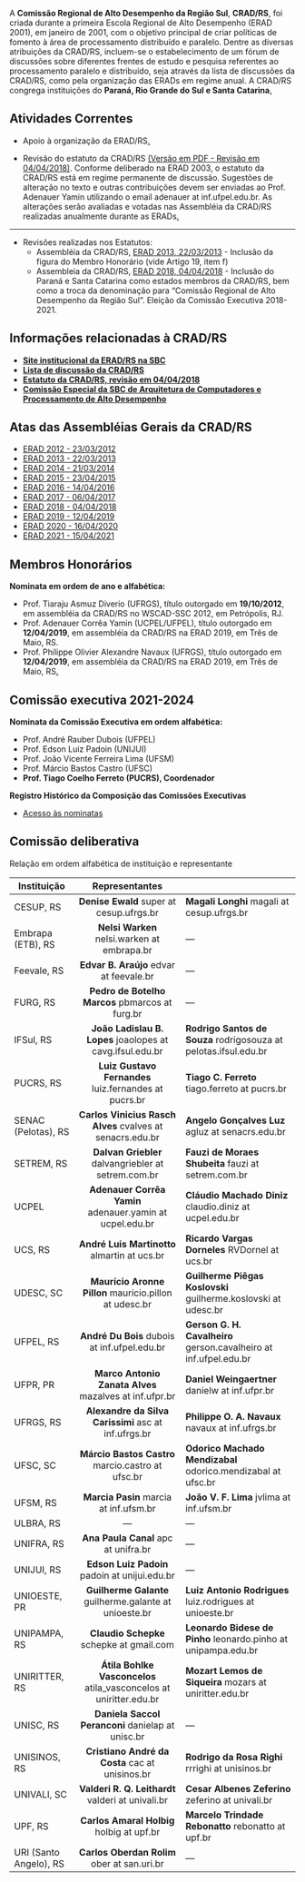 A **Comissão Regional de Alto Desempenho da Região Sul**, **CRAD/RS**, foi criada durante a primeira Escola Regional de Alto Desempenho (ERAD 2001), em janeiro de 2001, com o objetivo principal de criar políticas de fomento à área de processamento distribuído e paralelo. Dentre as diversas atribuições da CRAD/RS, incluem-se o estabelecimento de um fórum de discussões sobre diferentes frentes de estudo e pesquisa referentes ao processamento paralelo e distribuído, seja através da lista de discussões da CRAD/RS, como pela organização das ERADs em regime anual. A CRAD/RS congrega instituições do **Paraná, Rio Grande do Sul e Santa Catarina**[.](http://amplus.ufpel.edu.br/cradrs/doku.php?do=login)

## Atividades Correntes

- Apoio à organização da ERAD/RS[.](http://amplus.ufpel.edu.br/cradrs/doku.php?id=rascunho)

- Revisão do estatuto da CRAD/RS [(Versão em PDF - Revisão em 04/04/2018)](http://amplus.ufpel.edu.br/cradrs/lib/exe/fetch.php?media=cradrs_estatuto-revisao-04abril2018.pdf). Conforme deliberado na ERAD 2003, o estatuto da CRAD/RS está em regime permanente de discussão. Sugestões de alteração no texto e outras contribuições devem ser enviadas ao Prof. Adenauer Yamin utilizando o email adenauer at inf.ufpel.edu.br. As alterações serão avaliadas e votadas nas Assembléia da CRAD/RS realizadas anualmente durante as ERADs[.](http://amplus.ufpel.edu.br/cradrs/doku.php?do=logout)

------

- Revisões realizadas nos Estatutos:
  - Assembléia da CRAD/RS, [ERAD 2013, 22/03/2013](http://amplus.ufpel.edu.br/cradrs/lib/exe/fetch.php?media=ataassembleia-da-crad-erad2013.pdf) - Inclusão da figura do Membro Honorário (vide Artigo 19, item f)
  - Assembleia da CRAD/RS, [ERAD 2018, 04/04/2018](http://amplus.ufpel.edu.br/cradrs/lib/exe/fetch.php?media=ataassembleia-da-crad-erad2018.pdf) - Inclusão do Paraná e Santa Catarina como estados membros da CRAD/RS, bem como a troca da denominação para “Comissão Regional de Alto Desempenho da Região Sul”. Eleição da Comissão Executiva 2018-2021.

## Informações relacionadas à CRAD/RS

- [**Site institucional da ERAD/RS na SBC**](http://www2.sbc.org.br/erad/)
- [**Lista de discussão da CRAD/RS**](https://listas.inf.ufrgs.br/mailman/listinfo/cradrs-l/)
- **[Estatuto da CRAD/RS, revisão em 04/04/2018](http://amplus.ufpel.edu.br/cradrs/lib/exe/fetch.php?media=cradrs_estatuto-revisao-04abril2018.pdf)**
- [**Comissão Especial da SBC de Arquitetura de Computadores e Processamento de Alto Desempenho**](http://sbc.org.br/14-comissoes/380-arquitetura-de-comp-e-proc-de-alto-desempenho)

## Atas das Assembléias Gerais da CRAD/RS

- [ERAD 2012 - 23/03/2012](http://amplus.ufpel.edu.br/cradrs/lib/exe/fetch.php?media=ataassembleia-da-crad-erad2012.pdf)
- [ERAD 2013 - 22/03/2013](http://amplus.ufpel.edu.br/cradrs/lib/exe/fetch.php?media=ataassembleia-da-crad-erad2013.pdf)
- [ERAD 2014 - 21/03/2014](http://amplus.ufpel.edu.br/cradrs/lib/exe/fetch.php?media=ataassembleia-da-crad-erad2014.pdf)
- [ERAD 2015 - 23/04/2015](http://amplus.ufpel.edu.br/cradrs/lib/exe/fetch.php?media=ataassembleia-da-crad-erad2015.pdf)
- [ERAD 2016 - 14/04/2016](http://amplus.ufpel.edu.br/cradrs/lib/exe/fetch.php?media=ataassembleia-da-crad-erad2016.pdf)
- [ERAD 2017 - 06/04/2017](http://amplus.ufpel.edu.br/cradrs/lib/exe/fetch.php?media=ataassembleia-da-crad-erad2017.pdf)
- [ERAD 2018 - 04/04/2018](http://amplus.ufpel.edu.br/cradrs/lib/exe/fetch.php?media=ataassembleia-da-crad-erad2018.pdf)
- [ERAD 2019 - 12/04/2019](http://amplus.ufpel.edu.br/cradrs/lib/exe/fetch.php?media=ataassembleia-da-crad-erad2019.pdf)
- [ERAD 2020 - 16/04/2020](http://amplus.ufpel.edu.br/cradrs/lib/exe/fetch.php?media=ataassembleia-da-crad-erad2020.pdf)
- [ERAD 2021 - 15/04/2021](http://amplus.ufpel.edu.br/cradrs/lib/exe/fetch.php?media=ataassembleia-da-crad-erad2021.pdf)

## Membros Honorários

**Nominata em ordem de ano e alfabética:**

- Prof. Tiaraju Asmuz Diverio (UFRGS), título outorgado em **19/10/2012**, em assembléia da CRAD/RS no WSCAD-SSC 2012, em Petrópolis, RJ.
- Prof. Adenauer Corrêa Yamin (UCPEL/UFPEL), título outorgado em **12/04/2019**, em assembléia da CRAD/RS na ERAD 2019, em Três de Maio, RS.
- Prof. Philippe Olivier Alexandre Navaux (UFRGS), título outorgado em **12/04/2019**, em assembléia da CRAD/RS na ERAD 2019, em Três de Maio, RS[.](http://amplus.ufpel.edu.br/cradrs/doku.php?id=sidebar)

## Comissão executiva 2021-2024

**Nominata da Comissão Executiva em ordem alfabética:**

- Prof. André Rauber Dubois (UFPEL)
- Prof. Edson Luiz Padoin (UNIJUI)
- Prof. João Vicente Ferreira Lima (UFSM)
- Prof. Márcio Bastos Castro (UFSC)
- **Prof. Tiago Coelho Ferreto (PUCRS), Coordenador**

**Registro Histórico da Composição das Comissões Executivas**

- [Acesso às nominatas](http://amplus.ufpel.edu.br/cradrs/doku.php?id=historico_ce)

## Comissão deliberativa

Relação em ordem alfabética de instituição e representante

| Instituição            |                        Representantes                        |                                                              |
| ---------------------- | :----------------------------------------------------------: | ------------------------------------------------------------ |
| CESUP, RS              |           **Denise Ewald** super at cesup.ufrgs.br           | **Magali Longhi** magali at cesup.ufrgs.br                   |
| Embrapa (ETB), RS      |         **Nelsi Warken** nelsi.warken at embrapa.br          | —                                                            |
| Feevale, RS            |           **Edvar B. Araújo** edvar at feevale.br            | —                                                            |
| FURG, RS               |       **Pedro de Botelho Marcos** pbmarcos at furg.br        | —                                                            |
| IFSul, RS              |  **João Ladislau B. Lopes** joaolopes at cavg.ifsul.edu.br   | **Rodrigo Santos de Souza** rodrigosouza at pelotas.ifsul.edu.br |
| PUCRS, RS              |    **Luiz Gustavo Fernandes** luiz.fernandes at pucrs.br     | **Tiago C. Ferreto** tiago.ferreto at pucrs.br               |
| SENAC (Pelotas), RS    |  **Carlos Vinicius Rasch Alves** cvalves at senacrs.edu.br   | **Angelo Gonçalves Luz** agluz at senacrs.edu.br             |
| SETREM, RS             |     **Dalvan Griebler** dalvangriebler at setrem.com.br      | **Fauzi de Moraes Shubeita** fauzi at setrem.com.br          |
| UCPEL                  |   **Adenauer Corrêa Yamin** adenauer.yamin at ucpel.edu.br   | **Cláudio Machado Diniz** claudio.diniz at ucpel.edu.br      |
| UCS, RS                |         **André Luis Martinotto** almartin at ucs.br         | **Ricardo Vargas Dorneles** RVDornel at ucs.br               |
| UDESC, SC              |    **Maurício Aronne Pillon** mauricio.pillon at udesc.br    | **Guilherme Piêgas Koslovski** guilherme.koslovski at udesc.br |
| UFPEL, RS              |         **André Du Bois** dubois at inf.ufpel.edu.br         | **Gerson G. H. Cavalheiro** gerson.cavalheiro at inf.ufpel.edu.br |
| UFPR, PR               |    **Marco Antonio Zanata Alves** mazalves at inf.ufpr.br    | **Daniel Weingaertner** danielw at inf.ufpr.br               |
| UFRGS, RS              |     **Alexandre da Silva Carissimi** asc at inf.ufrgs.br     | **Philippe O. A. Navaux** navaux at inf.ufrgs.br             |
| UFSC, SC               |      **Márcio Bastos Castro** marcio.castro at ufsc.br       | **Odorico Machado Mendizabal** odorico.mendizabal at ufsc.br |
| UFSM, RS               |            **Marcia Pasin** marcia at inf.ufsm.br            | **João V. F. Lima** jvlima at inf.ufsm.br                    |
| ULBRA, RS              |                              —                               | —                                                            |
| UNIFRA, RS             |             **Ana Paula Canal** apc at unifra.br             | —                                                            |
| UNIJUI, RS             |        **Edson Luiz Padoin** padoin at unijui.edu.br         | —                                                            |
| UNIOESTE, PR           |    **Guilherme Galante** guilherme.galante at unioeste.br    | **Luiz Antonio Rodrigues** luiz.rodrigues at unioeste.br     |
| UNIPAMPA, RS           |           **Claudio Schepke** schepke at gmail.com           | **Leonardo Bidese de Pinho** leonardo.pinho at unipampa.edu.br |
| UNIRITTER, RS          | **Átila Bohlke Vasconcelos** atila_vasconcelos at uniritter.edu.br | **Mozart Lemos de Siqueira** mozars at uniritter.edu.br      |
| UNISC, RS              |      **Daniela Saccol Peranconi** danielap at unisc.br       | —                                                            |
| UNISINOS, RS           |       **Cristiano André da Costa** cac at unisinos.br        | **Rodrigo da Rosa Righi** rrrighi at unisinos.br             |
| UNIVALI, SC            |      **Valderi R. Q. Leithardt** valderi at univali.br       | **Cesar Albenes Zeferino** zeferino at univali.br            |
| UPF, RS                |          **Carlos Amaral Holbig** holbig at upf.br           | **Marcelo Trindade Rebonatto** rebonatto at upf.br           |
| URI (Santo Angelo), RS |         **Carlos Oberdan Rolim** ober at san.uri.br          | —                                                            |
